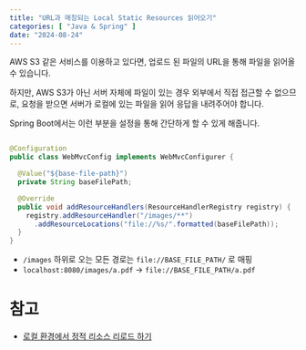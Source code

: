 ```yaml
---
title: "URL과 매칭되는 Local Static Resources 읽어오기"
categories: [ "Java & Spring" ]
date: "2024-08-24"
---
```


AWS S3 같은 서비스를 이용하고 있다면, 업로드 된 파일의 URL을 통해 파일을 읽어올 수 있습니다.

하지만, AWS S3가 아닌 서버 자체에 파일이 있는 경우 외부에서 직접 접근할 수 없으므로, 요청을 받으면 서버가 로컬에 있는 파일을 읽어 응답을 내려주어야 합니다.

Spring Boot에서는 이런 부분을 설정을 통해 간단하게 할 수 있게 해줍니다.

```java

@Configuration
public class WebMvcConfig implements WebMvcConfigurer {

  @Value("${base-file-path}")
  private String baseFilePath;

  @Override
  public void addResourceHandlers(ResourceHandlerRegistry registry) {
    registry.addResourceHandler("/images/**")
      .addResourceLocations("file://%s/".formatted(baseFilePath));
  }
}

```

- `/images` 하위로 오는 모든 경로는 `file://BASE_FILE_PATH/` 로 매핑
- `localhost:8080/images/a.pdf` → `file://BASE_FILE_PATH/a.pdf`

# 참고

- [로컬 환경에서 정적 리소스 리로드 하기](https://bottom-to-top.tistory.com/39)
